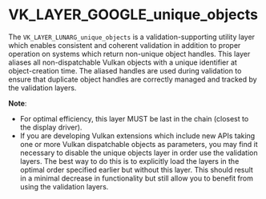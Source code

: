 # VK\_LAYER\_GOOGLE\_unique\_objects

The `VK_LAYER_LUNARG_unique_objects` is a validation-supporting utility layer which enables consistent and coherent validation in addition to proper operation on systems which return non-unique object handles.  This layer aliases all non-dispatchable Vulkan objects with a unique identifier at object-creation time. The aliased handles are used during validation to ensure that duplicate object handles are correctly managed and tracked by the validation layers.

**Note**:

* For optimal efficiency, this layer MUST be last in the chain (closest to the display driver).
* If you are developing Vulkan extensions which include new APIs taking one or more Vulkan dispatchable objects as parameters, you may find it necessary to disable the unique objects layer in order use the validation layers. The best way to do this is to explicitly load the layers in the optimal order specified earlier but without this layer. This should result in a minimal decrease in functionality but still allow you to benefit from using the validation layers.
